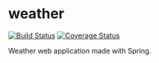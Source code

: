 # weather
[![Build Status](https://travis-ci.org/Forbaya/weather.svg?branch=master)](https://travis-ci.org/Forbaya/weather)
[![Coverage Status](https://coveralls.io/repos/github/Forbaya/weather/badge.svg?branch=master)](https://coveralls.io/github/Forbaya/weather?branch=master)

Weather web application made with Spring.